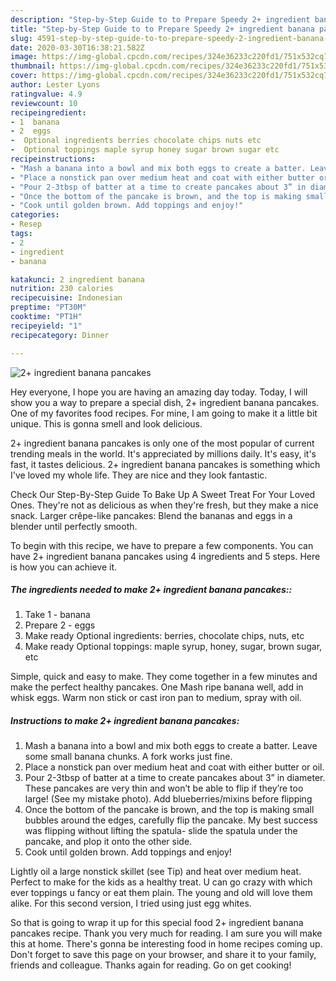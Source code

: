 ```yaml
---
description: "Step-by-Step Guide to to Prepare Speedy 2+ ingredient banana pancakes"
title: "Step-by-Step Guide to to Prepare Speedy 2+ ingredient banana pancakes"
slug: 4591-step-by-step-guide-to-to-prepare-speedy-2-ingredient-banana-pancakes
date: 2020-03-30T16:38:21.582Z
image: https://img-global.cpcdn.com/recipes/324e36233c220fd1/751x532cq70/2-ingredient-banana-pancakes-recipe-main-photo.jpg
thumbnail: https://img-global.cpcdn.com/recipes/324e36233c220fd1/751x532cq70/2-ingredient-banana-pancakes-recipe-main-photo.jpg
cover: https://img-global.cpcdn.com/recipes/324e36233c220fd1/751x532cq70/2-ingredient-banana-pancakes-recipe-main-photo.jpg
author: Lester Lyons
ratingvalue: 4.9
reviewcount: 10
recipeingredient:
- 1  banana
- 2  eggs
-  Optional ingredients berries chocolate chips nuts etc
-  Optional toppings maple syrup honey sugar brown sugar etc
recipeinstructions:
- "Mash a banana into a bowl and mix both eggs to create a batter. Leave some small banana chunks. A fork works just fine."
- "Place a nonstick pan over medium heat and coat with either butter or oil."
- "Pour 2-3tbsp of batter at a time to create pancakes about 3” in diameter. These pancakes are very thin and won’t be able to flip if they’re too large! (See my mistake photo). Add blueberries/mixins before flipping"
- "Once the bottom of the pancake is brown, and the top is making small bubbles around the edges, carefully flip the pancake. My best success was flipping without lifting the spatula- slide the spatula under the pancake, and plop it onto the other side."
- "Cook until golden brown. Add toppings and enjoy!"
categories:
- Resep
tags:
- 2
- ingredient
- banana

katakunci: 2 ingredient banana
nutrition: 230 calories
recipecuisine: Indonesian
preptime: "PT30M"
cooktime: "PT1H"
recipeyield: "1"
recipecategory: Dinner

---
```



![2+ ingredient banana pancakes](https://img-global.cpcdn.com/recipes/324e36233c220fd1/751x532cq70/2-ingredient-banana-pancakes-recipe-main-photo.jpg)

Hey everyone, I hope you are having an amazing day today. Today, I will show you a way to prepare a special dish, 2+ ingredient banana pancakes. One of my favorites food recipes. For mine, I am going to make it a little bit unique. This is gonna smell and look delicious.

2+ ingredient banana pancakes is only one of the most popular of current trending meals in the world. It's appreciated by millions daily. It's easy, it's fast, it tastes delicious. 2+ ingredient banana pancakes is something which I've loved my whole life. They are nice and they look fantastic.

Check Our Step-By-Step Guide To Bake Up A Sweet Treat For Your Loved Ones. They&#39;re not as delicious as when they&#39;re fresh, but they make a nice snack. Larger crêpe-like pancakes: Blend the bananas and eggs in a blender until perfectly smooth.


To begin with this recipe, we have to prepare a few components. You can have 2+ ingredient banana pancakes using 4 ingredients and 5 steps. Here is how you can achieve it.

##### The ingredients needed to make 2+ ingredient banana pancakes::

1. Take 1 - banana
1. Prepare 2 - eggs
1. Make ready  Optional ingredients: berries, chocolate chips, nuts, etc
1. Make ready  Optional toppings: maple syrup, honey, sugar, brown sugar, etc


Simple, quick and easy to make. They come together in a few minutes and make the perfect healthy pancakes. One Mash ripe banana well, add in whisk eggs. Warm non stick or cast iron pan to medium, spray with oil. 

##### Instructions to make 2+ ingredient banana pancakes:

1. Mash a banana into a bowl and mix both eggs to create a batter. Leave some small banana chunks. A fork works just fine.
1. Place a nonstick pan over medium heat and coat with either butter or oil.
1. Pour 2-3tbsp of batter at a time to create pancakes about 3” in diameter. These pancakes are very thin and won’t be able to flip if they’re too large! (See my mistake photo). Add blueberries/mixins before flipping
1. Once the bottom of the pancake is brown, and the top is making small bubbles around the edges, carefully flip the pancake. My best success was flipping without lifting the spatula- slide the spatula under the pancake, and plop it onto the other side.
1. Cook until golden brown. Add toppings and enjoy!


Lightly oil a large nonstick skillet (see Tip) and heat over medium heat. Perfect to make for the kids as a healthy treat. U can go crazy with which ever toppings u fancy or eat them plain. The young and old will love them alike. For this second version, I tried using just egg whites. 

So that is going to wrap it up for this special food 2+ ingredient banana pancakes recipe. Thank you very much for reading. I am sure you will make this at home. There's gonna be interesting food in home recipes coming up. Don't forget to save this page on your browser, and share it to your family, friends and colleague. Thanks again for reading. Go on get cooking!
